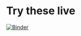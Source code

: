 
# Try these live

[![Binder](https://mybinder.org/badge_logo.svg)](https://mybinder.org/v2/gh/pymor/2020_online_course/main?filepath=exercises%2F)
